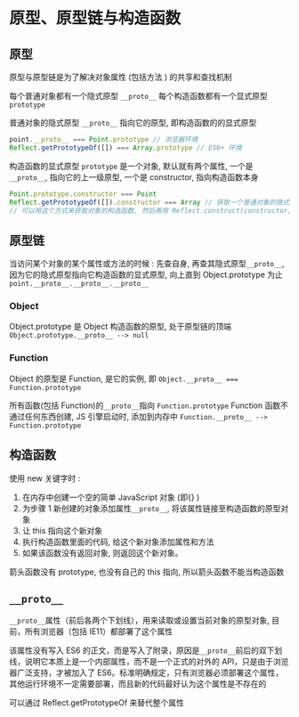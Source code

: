 # 原型、原型链与构造函数

## 原型

原型与原型链是为了解决对象属性 (包括方法 ) 的共享和查找机制

每个普通对象都有一个隐式原型 `__proto__`
每个构造函数都有一个显式原型 `prototype`

普通对象的隐式原型 `__proto__` 指向它的原型, 即构造函数的的显式原型

```js
point.__proto__ === Point.prototype // 浏览器环境
Reflect.getPrototypeOf([]) === Array.prototype // ES6+ 环境
```

构造函数的显式原型 `prototype` 是一个对象, 默认就有两个属性, 一个是`__proto__`, 指向它的上一级原型, 一个是 constructor, 指向构造函数本身

```js
Point.prototype.constructor === Point
Reflect.getPrototypeOf([]).constructor === Array // 获取一个普通对象的隐式原型指向它构造函数的显式原型，其中的constructor 即它的构造函数
// 可以用这个方式来获取对象的构造函数, 然后再用 Reflect.construct(constructor, []) 来new一个新对象
```

## 原型链

当访问某个对象的某个属性或方法的时候 : 先查自身, 再查其隐式原型`__proto__`, 因为它的隐式原型指向它构造函数的显式原型, 向上直到 Object.prototype 为止
`point.__proto__.__proto__.__proto__`

### Object

Object.prototype 是 Object 构造函数的原型, 处于原型链的顶端 `Object.prototype.__proto__ --> null`

### Function

Object 的原型是 Function, 是它的实例, 即 `Object.__proto__ === Function.prototype`

所有函数(包括 Function)的`__proto__`指向 `Function.prototype`
Function 函数不通过任何东西创建, JS 引擎启动时, 添加到内存中
`Function.__proto__ --> Function.prototype`

## 构造函数

使用 new 关键字时 :

1. 在内存中创建一个空的简单 JavaScript 对象 (即{} )
2. 为步骤 1 新创建的对象添加属性`__proto__`, 将该属性链接至构造函数的原型对象
3. 让 this 指向这个新对象
4. 执行构造函数里面的代码, 给这个新对象添加属性和方法
5. 如果该函数没有返回对象, 则返回这个新对象。

箭头函数没有 prototype, 也没有自己的 this 指向, 所以箭头函数不能当构造函数

## `__proto__`

`__proto__`属性（前后各两个下划线），用来读取或设置当前对象的原型对象, 目前，所有浏览器（包括 IE11）都部署了这个属性

该属性没有写入 ES6 的正文，而是写入了附录，原因是`__proto__`前后的双下划线，说明它本质上是一个内部属性，而不是一个正式的对外的 API，只是由于浏览器广泛支持，才被加入了 ES6。标准明确规定，只有浏览器必须部署这个属性，其他运行环境不一定需要部署，而且新的代码最好认为这个属性是不存在的

可以通过 Reflect.getPrototypeOf 来替代整个属性
